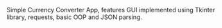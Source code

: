 Simple Currency Converter App, features GUI implemented using Tkinter library, requests, basic OOP and JSON parsing.